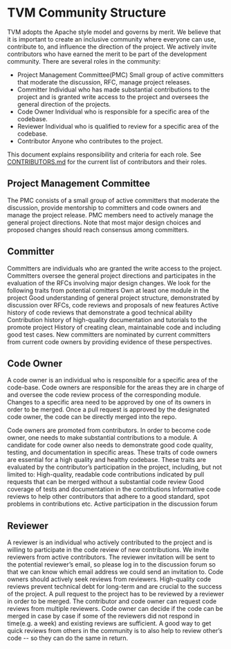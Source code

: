 # TVM Community Structure

TVM adopts the Apache style model and governs by merit. We believe that it is important to create an inclusive community where everyone can use, contribute to, and influence the direction of the project. We actively invite contributors who have earned the merit to be part of the development community. There are several roles in the community:

- Project Management Committee(PMC) Small group of active committers that moderate the discussion, RFC, manage project releases.
- Committer Individual who has made substantial contributions to the project and is granted write access to the project and oversees the general direction of the projects.
- Code Owner Individual who is responsible for a specific area of the codebase.
- Reviewer Individual who is qualified to review for a specific area of the codebase.
- Contributor Anyone who contributes to the project.

This document explains responsibility and criteria for each role.
See [CONTRIBUTORS.md](https://github.com/dmlc/tvm/blob/master/CONTRIBUTORS.md) for the current list of contributors and their roles.


## Project Management Committee

The PMC consists of a small group of active committers that moderate the discussion, provide mentorship to committers and code owners and manage the project release. PMC members need to actively manage the general project directions. Note that most major design choices and proposed changes should reach consensus among committers.

## Committer

Committers are individuals who are granted the write access to the project. Committers oversee the general project directions and participates in the evaluation of the RFCs involving major design changes. We look for the following traits from potential comitters
Own at least one module in the project
Good understanding of general project structure, demonstrated by discussion over RFCs, code reviews and proposals of new features
Active history of code reviews that demonstrate a good technical ability
Contribution history of high-quality documentation and tutorials to the promote project
History of creating clean, maintainable code and including good test cases.
New committers are nominated by current committers from current code owners by providing evidence of these perspectives.

## Code Owner

A code owner is an individual who is responsible for a specific area of the code-base. Code owners are responsible for the areas they are in charge of and oversee the code review process of the corresponding module. Changes to a specific area need to be approved by one of its owners in order to be merged. Once a pull request is approved by the designated code owner, the code can be directly merged into the repo.

Code owners are promoted from contributors. In order to become code owner, one needs to make substantial contributions to a module. A candidate for code owner also needs to demonstrate good code quality, testing, and documentation in specific areas. These traits of code owners are essential for a high quality and healthy codebase. These traits are evaluated by the contributor’s participation in the project, including, but not limited to:
High-quality, readable code contributions indicated by pull requests that can be merged without a substantial code review
Good coverage of tests and documentation in the contributions
Informative code reviews to help other contributors that adhere to a good standard, spot problems in contributions etc.
Active participation in the discussion forum

## Reviewer

A reviewer is an individual who actively contributed to the project and is willing to participate in the code review of new contributions. We invite reviewers from active contributors. The reviewer invitation will be sent to the potential reviewer’s email, so please log in to the discussion forum so that we can know which email address we could send an invitation to. Code owners should actively seek reviews from reviewers. High-quality code reviews prevent technical debt for long-term and are crucial to the success of the project.  A pull request to the project has to be reviewed by a reviewer in order to be merged.  The contributor and code owner can request code reviews from multiple reviewers. Code owner can decide if the code can be merged in case by case if some of the reviewers did not respond in time(e.g. a week) and existing reviews are sufficient. A good way to get quick reviews from others in the community is to also help to review other’s code -- so they can do the same in return.
